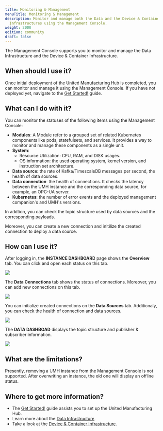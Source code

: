 ```yaml
---
title: Monitoring & Management
menuTitle: Monitoring & Management
description: Monitor and manage both the Data and the Device & Container
  Infrastructures using the Management Console.
weight: 2000
edition: community
draft: false
---
```


The Management Console supports you to monitor and manage the Data Infrastructure and the Device & Container
Infrastructure.

## When should I use it?

Once initial deployment of the United Manufacturing Hub is completed, you can monitor and manage it using the Management Console. If you have not deployed yet, navigate to the [Get Started!](/docs/getstarted/installation/) guide.


## What can I do with it?

You can monitor the statuses of the following items using the Management Console:
- **Modules**: A Module refer to a grouped set of related Kubernetes components like pods, statefulsets, and services. It provides a way to monitor and manage these components as a single unit.
- **System**:
    - Resource Utilization: CPU, RAM, and DISK usages.
    - OS information: the used operating system, kernel version, and instruction set architecture.
- **Data source**: the rate of Kafka/TimescaleDB messages per second, the health of data sources.
- **Data connection**: the health of connections. It checks the latency between the UMH instance and the corresponding data source, for example, an OPC-UA server.
- **Kubernetes**: the number of error events and the deployed management companion's and UMH's versions.

In addtion, you can check the topic structure used by data sources and the corresponding payloads.

Moreover, you can create a new connection and initilize the created connection to deploy a data source.
<!--Add delete and edit if these functionalities are available-->

## How can I use it?

After logging in, the **INSTANCE DASHBOARD** page shows the **Overview** tab. You can click and open each status on this tab.

![](/images/features/monitor-management/modules.png?width=80%)

The **Data Connections** tab shows the status of connections. Moreover, you can add new connections on this tab. 

![](/images/features/monitor-management/data-connections.png?width=80%)

You can initialize created connections on the **Data Sources** tab. Additionaly, you can check the health of connection and data sources.

![](/images/features/monitor-management/data-sources.png?width=80%)

The **DATA DASHBOAD** displays the topic structure and publisher & subscriber information.

![](/images/features/monitor-management/data-dashboard.png?width=80%)

## What are the limitations?
Presently, removing a UMH instance from the Management Console is not supported. After overwriting an instance, the old one will display an offline status.


## Where to get more information?
- The [Get Started!](/docs/getstarted/installation/) guide assists you to set up
  the United Manufacturing Hub.
- Learn more about the [Data Infrastructure](/docs/architecture/data-infrastructure/).
- Take a look at the [Device & Container Infrastructure](/docs/architecture/device--container-infrastructure/).